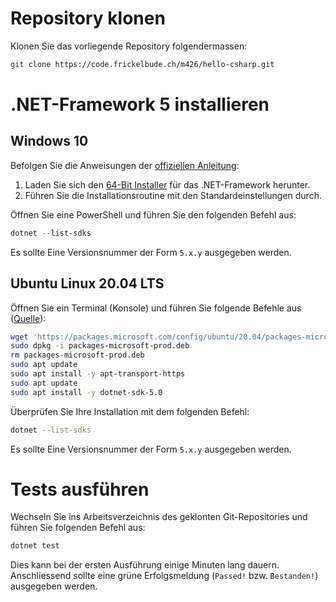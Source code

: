 # Repository klonen

Klonen Sie das vorliegende Repository folgendermassen:

```bash
git clone https://code.frickelbude.ch/m426/hello-csharp.git
```

# .NET-Framework 5 installieren

## Windows 10

Befolgen Sie die Anweisungen der [offiziellen
Anleitung](https://docs.microsoft.com/en-us/dotnet/core/install/windows?tabs=net50):

1. Laden Sie sich den [64-Bit Installer](https://dotnet.microsoft.com/download/dotnet/thank-you/sdk-5.0.402-windows-x64-installer) für das .NET-Framework herunter.
2. Führen Sie die Installationsroutine mit den Standardeinstellungen durch.

Öffnen Sie eine PowerShell und führen Sie den folgenden Befehl aus:

```powershell
dotnet --list-sdks
```

Es sollte Eine Versionsnummer der Form `5.x.y` ausgegeben werden.

## Ubuntu Linux 20.04 LTS

Öffnen Sie ein Terminal (Konsole) und führen Sie folgende Befehle aus
([Quelle](https://docs.microsoft.com/en-us/dotnet/core/install/linux-ubuntu)):

```bash
wget 'https://packages.microsoft.com/config/ubuntu/20.04/packages-microsoft-prod.deb' -O packages-microsoft-prod.deb
sudo dpkg -i packages-microsoft-prod.deb
rm packages-microsoft-prod.deb
sudo apt update
sudo apt install -y apt-transport-https
sudo apt update
sudo apt install -y dotnet-sdk-5.0
```

Überprüfen Sie Ihre Installation mit dem folgenden Befehl:

```bash
dotnet --list-sdks
```

Es sollte Eine Versionsnummer der Form `5.x.y` ausgegeben werden.

# Tests ausführen

Wechseln Sie ins Arbeitsverzeichnis des geklonten Git-Repositories und führen
Sie folgenden Befehl aus:

```bash
dotnet test
```

Dies kann bei der ersten Ausführung einige Minuten lang dauern. Anschliessend
sollte eine grüne Erfolgsmeldung (`Passed!` bzw. `Bestanden!`) ausgegeben
werden.
